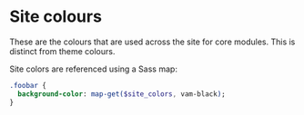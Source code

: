 # Site colours

These are the colours that are used across the site for core modules. This is distinct from theme colours.

Site colors are referenced using a Sass map:

```sass
.foobar {
  background-color: map-get($site_colors, vam-black);
}
```
